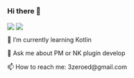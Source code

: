 ### Hi there 👋
 <img align="center" src="https://github-readme-stats.vercel.app/api?username=3zeroed&show_icons=true" />
 <img align="center" src="https://github-readme-stats.vercel.app/api/top-langs/?username=3zeroed" />
<br>
<p>🌱 I’m currently learning Kotlin</p>
<p>💬 Ask me about PM or NK plugin develop</p>
<p>📫 How to reach me: 3zeroed@gmail.com</p>
